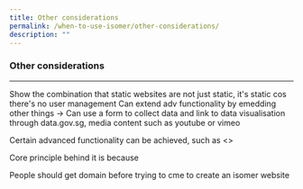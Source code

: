 ```yaml
---
title: Other considerations
permalink: /when-to-use-isomer/other-considerations/
description: ""
---
```

### Other considerations




--- 

Show the combination that static websites are not just static, it's static cos there's no user management
Can extend adv functionality by emedding other things -&gt; Can use a form to collect data and link to data visualisation through data.gov.sg, media content such as youtube or vimeo

Certain advanced functionality can be achieved, such as &lt;&gt;

Core principle behind it is because

People should get domain before trying to cme to create an isomer website